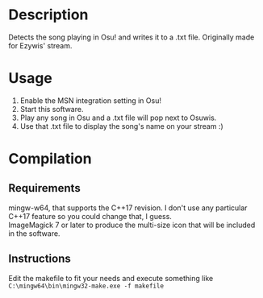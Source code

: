 # Description
Detects the song playing in Osu! and writes it to a .txt file.
Originally made for Ezywis' stream.

# Usage
1. Enable the MSN integration setting in Osu!
2. Start this software.
3. Play any song in Osu and a .txt file will pop next to Osuwis.
4. Use that .txt file to display the song's name on your stream :)

# Compilation
## Requirements
mingw-w64, that supports the C++17 revision. I don't use any particular C++17 feature so you could change that, I guess.  
ImageMagick 7 or later to produce the multi-size icon that will be included in the software.

## Instructions
Edit the makefile to fit your needs and execute something like `C:\mingw64\bin\mingw32-make.exe -f makefile`
